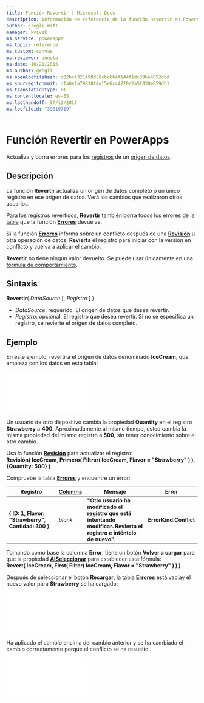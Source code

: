 ```yaml
---
title: Función Revertir | Microsoft Docs
description: Información de referencia de la función Revertir en PowerApps, con sintaxis y ejemplos
author: gregli-msft
manager: kvivek
ms.service: powerapps
ms.topic: reference
ms.custom: canvas
ms.reviewer: anneta
ms.date: 10/21/2015
ms.author: gregli
ms.openlocfilehash: c02bc4321498d28cbc664f144f1dc396e4052cbd
ms.sourcegitcommit: dfa0e1a7981814e15e6ca4720e2a5f930e859db1
ms.translationtype: HT
ms.contentlocale: es-ES
ms.lasthandoff: 07/13/2018
ms.locfileid: "39019719"
---
```

# <a name="revert-function-in-powerapps"></a>Función Revertir en PowerApps
Actualiza y borra errores para los [registros](../working-with-tables.md#records) de un [origen de datos](../working-with-data-sources.md).

## <a name="description"></a>Descripción
La función **Revertir** actualiza un origen de datos completo o un único registro en ese origen de datos. Verá los cambios que realizaron otros usuarios.

Para los registros revertidos, **Revertir** también borra todos los errores de la [tabla](../working-with-tables.md) que la función **[Errores](function-errors.md)** devuelve.

Si la función **[Errores](function-errors.md)** informa sobre un conflicto después de una **[Revisión](function-patch.md)** u otra operación de datos, **Revierta** el registro para iniciar con la versión en conflicto y vuelva a aplicar el cambio.

**Revertir** no tiene ningún valor devuelto. Se puede usar únicamente en una [fórmula de comportamiento](../working-with-formulas-in-depth.md).

## <a name="syntax"></a>Sintaxis
**Revertir**( *DataSource* [, *Registro* ] )

* *DataSource*: requerido. El origen de datos que desea revertir.
* *Registro*: opcional.  El registro que desea revertir.  Si no se especifica un registro, se revierte el origen de datos completo.

## <a name="example"></a>Ejemplo
En este ejemplo, revertirá el origen de datos denominado **IceCream**, que empieza con los datos en esta tabla:

![](media/function-revert/icecream.png)

Un usuario de otro dispositivo cambia la propiedad **Quantity** en el registro **Strawberry** a **400**.  Aproximadamente al mismo tiempo, usted cambia la misma propiedad del mismo registro a **500**, sin tener conocimiento sobre el otro cambio.

Usa la función **[Revisión](function-patch.md)** para actualizar el registro:<br>
**Revisión( IceCream, Primero( Filtrar( IceCream, Flavor = "Strawberry" ) ), {Quantity: 500} )**

Compruebe la tabla **[Errores](function-errors.md)** y encuentre un error:

| Registro | [Columna](../working-with-tables.md#columns) | Mensaje | Error |
| --- | --- | --- | --- |
| **{ ID: 1, Flavor: "Strawberry", Cantidad: 300 }** |*blank* |**"Otro usuario ha modificado el registro que está intentando modificar.  Revierta el registro e inténtelo de nuevo".** |**ErrorKind.Conflict** |

Tomando como base la columna **Error**, tiene un botón **Volver a cargar** para que la propiedad **[AlSeleccionar](../controls/properties-core.md)** para establecer esta fórmula:<br>
**Revert( IceCream, First( Filter( IceCream, Flavor = "Strawberry" ) ) )**

Después de seleccionar el botón **Recargar**, la tabla **[Errores](function-errors.md)** está [vacía](function-isblank-isempty.md)y el nuevo valor para **Strawberry** se ha cargado:

![](media/function-revert/icecream-after.png)

Ha aplicado el cambio encima del cambio anterior y se ha cambiado el cambio correctamente porque el conflicto se ha resuelto.

![](media/function-revert/icecream-success.png)

